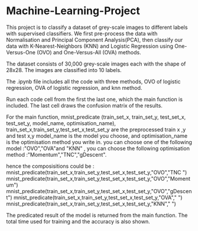 # Machine-Learning-Project
This project is to classify a dataset of grey-scale images to different labels with supervised classifiers. We first pre-process the data with Normalisation and Principal Component Analysis(PCA), then classify our data with K-Nearest-Neighbors (KNN) and Logistic Regression using One-Versus-One (OVO) and One-Versus-All (OVA) methods.

The dataset consists of 30,000 grey-scale images each with the shape of 28x28. The images are classified into 10 labels.

The .ipynb file includes all the code with three methods, OVO of logistic regression, OVA of logistic regression, and knn method.

Run each code cell from the first the last one, which the main function is included. 
The last cell draws the confusion matrix of the results.
  
For the main function, mnist_predicate
(train_set_x, train_set_y, test_set_x, test_set_y, model_name, optimisation_name), 
train_set_x,train_set_y,test_set_x,test_set_y are the preprocessed train x ,y and test x,y
model_name is the model you choose, and optimisation_name is the optimisation method you write in.
you can choose one of the following model :"OVO","OVA"and "KNN" ,
you can choose the following optimisation method :"Momentum","TNC","gDescent".

hence the composisitions could be :
mnist_predicate(train_set_x,train_set_y,test_set_x,test_set_y,"OVO","TNC ") 
mnist_predicate(train_set_x,train_set_y,test_set_x,test_set_y,"OVO","Momentum") 
mnist_predicate(train_set_x,train_set_y,test_set_x,test_set_y,"OVO","gDescent") 
mnist_predicate(train_set_x,train_set_y,test_set_x,test_set_y,"OVA"," ") 
mnist_predicate(train_set_x,train_set_y,test_set_x,test_set_y,"KNN"," ") 

The predicated result of the model is returned from the main function.
The total time used for training and the accuracy is also shown.
